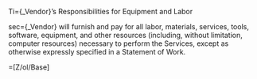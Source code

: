 Ti={_Vendor}’s Responsibilities for Equipment and Labor

sec={_Vendor} will furnish and pay for all labor, materials, services, tools, software, equipment, and other resources (including, without limitation, computer resources) necessary to perform the Services, except as otherwise expressly specified in a Statement of Work.

=[Z/ol/Base]
